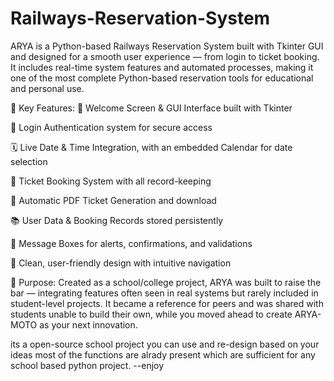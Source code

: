 # Railways-Reservation-System
ARYA is a Python-based Railways Reservation System built with Tkinter GUI and designed for a smooth user experience — from login to ticket booking. It includes real-time system features and automated processes, making it one of the most complete Python-based reservation tools for educational and personal use.

🧩 Key Features:
🎉 Welcome Screen & GUI Interface built with Tkinter

🔐 Login Authentication system for secure access

🗓️ Live Date & Time Integration, with an embedded Calendar for date selection

🎫 Ticket Booking System with all record-keeping

💾 Automatic PDF Ticket Generation and download

📚 User Data & Booking Records stored persistently

🔔 Message Boxes for alerts, confirmations, and validations

🎨 Clean, user-friendly design with intuitive navigation

🧠 Purpose:
Created as a school/college project, ARYA was built to raise the bar — integrating features often seen in real systems but rarely included in student-level projects. It became a reference for peers and was shared with students unable to build their own, while you moved ahead to create ARYA-MOTO as your next innovation.

its a open-source school project you can use and re-design based on your ideas most of the functions are alrady present which are sufficient for any school based python project.
--enjoy
